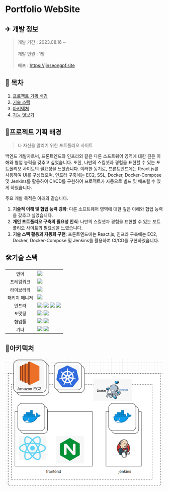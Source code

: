 # Portfolio WebSite

## ✈ 개발 정보

> 개발 기간 : 2023.08.16 ~</br>  
> 개발 인원 : 1명</br></br>
> 배포 : https://jinseongpf.site

## 📑 목차

1. [프로젝트 기획 배경](#프로젝트-기획-배경)
2. [기술 스택](#기술-스택)
3. [아키텍처](#아키텍처)
4. [기능 엿보기](#기능-엿보기)

## 📌프로젝트 기획 배경

> 나 자신을 알리기 위한 포트폴리오 사이트

백엔드 개발자로써, 프론트엔드와 인프라와 같은 다른 소프트웨어 영역에 대한 깊은 이해와 협업 능력을 갖추고 싶었습니다. 또한, 나만의 스킬셋과 경험을 표현할 수 있는 포트폴리오 사이트의 필요성을 느꼈습니다. 이러한 동기로, 프론트엔드에는 React.js를 사용하여 UI를 구성했으며, 인프라 구축에는 EC2, SSL, Docker, Docker-Compose 및 Jenkins를 활용하여 CI/CD를 구현하여 프로젝트가 자동으로 빌드 및 배포될 수 있게 하였습니다.

주요 개발 목적은 아래와 같습니다.

1. **기술적 이해 및 협업 능력 강화**: 다른 소프트웨어 영역에 대한 깊은 이해와 협업 능력을 갖추고 싶었습니다.
2. **개인 포트폴리오 구축의 필요성 인식**: 나만의 스킬셋과 경험을 표현할 수 있는 포트폴리오 사이트의 필요성을 느꼈습니다.
3. **기술 스택 활용과 자동화 구현**: 프론트엔드에는 React.js, 인프라 구축에는 EC2, Docker, Docker-Compose 및 Jenkins를 활용하여 CI/CD를 구현하였습니다.

## 🛠기술 스택

<table>
<tr>
 <td align="center">언어</td>
 <td>
  <img src="https://img.shields.io/badge/JavaScript-F7DF1E?style=for-the-badge&logo=JavaScript&logoColor=ffffff"/>
 </td>
</tr>
<tr>
 <td align="center">프레임워크</td>
 <td>
	<img src="https://img.shields.io/badge/React-61DAFB?style=for-the-badge&logo=React&logoColor=ffffff"/>  
</tr>
<tr>
 <td align="center">라이브러리</td>
 <td>
<img src="https://img.shields.io/badge/MUI-007FFF?style=for-the-badge&logo=MUI&logoColor=ffffff"/>

</tr>
<tr>
 <td align="center">패키지 매니저</td>
 <td>
    <img src="https://img.shields.io/badge/npm-CB3837?style=for-the-badge&logo=npm&logoColor=white">

  </td>
</tr>
<tr>
 <td align="center">인프라</td>
 <td>
  <img src="https://img.shields.io/badge/amazonaws-232F3E?style=for-the-badge&logo=amazonaws&logoColor=ffffff"/>
  <img src="https://img.shields.io/badge/amazonec2-FF9900?style=for-the-badge&logo=amazonec2&logoColor=ffffff"/>
  <img src="https://img.shields.io/badge/docker-2496ED?style=for-the-badge&logo=docker&logoColor=ffffff"/>
  <img src="https://img.shields.io/badge/jenkins-D24939?style=for-the-badge&logo=jenkins&logoColor=ffffff"/>
  
</tr>
<tr>
 <td align="center">포맷팅</td>
 <td>
  <img src="https://img.shields.io/badge/ESLint-4B32C3?style=for-the-badge&logo=ESLint&logoColor=ffffff"/> 
  <img src="https://img.shields.io/badge/Prettier-F7B93E?style=for-the-badge&logo=Prettier&logoColor=ffffff"/> 
  </td>
</tr>

<tr>
 <td align="center">협업툴</td>
 <td>
    <img src="https://img.shields.io/badge/Git-F05032?style=for-the-badge&logo=Git&logoColor=white"/>
    <img src="https://img.shields.io/badge/GitHub-181717?style=for-the-badge&logo=GitHub&logoColor=white"/>  
 </td>
</tr>
<tr>
 <td align="center">기타</td>
 <td>
    <img src="https://img.shields.io/badge/Figma-F24E1E?style=for-the-badge&logo=Figma&logoColor=white"/>
    <img src="https://img.shields.io/badge/Notion-000000?style=for-the-badge&logo=Notion&logoColor=white"/> 
 </td>
</tr>
</table>

## 🧱아키텍처

![Alt text](src/assets/images/architecture.png)

